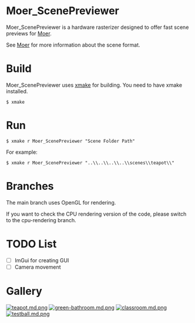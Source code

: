# Moer_ScenePreviewer
Moer_ScenePreviewer is a hardware rasterizer designed to offer fast scene previews for [Moer](https://github.com/NJUCG/Moer).

See [Moer](https://github.com/NJUCG/Moer) for more information about the scene format.

# Build
Moer_ScenePreviewer uses [xmake](https://github.com/xmake-io/xmake) for building. You need to have xmake installed.
```
$ xmake
```

# Run
```
$ xmake r Moer_ScenePreviewer "Scene Folder Path"
```
For example:
```
$ xmake r Moer_ScenePreviewer "..\\..\\..\\..\\scenes\\teapot\\"
```
# Branches
The main branch uses OpenGL for rendering.

If you want to check the CPU rendering version of the code, please switch to the cpu-rendering branch.

# TODO List
- [ ] ImGui for creating GUI
- [ ] Camera movement

# Gallery
[![teapot.md.png](https://z4a.net/images/2023/12/08/teapot.md.png)](https://z4a.net/image/jyQLYk)
[![green-bathroom.md.png](https://z4a.net/images/2023/12/08/green-bathroom.md.png)](https://z4a.net/image/jyQJdN)
[![classroom.md.png](https://z4a.net/images/2023/12/08/classroom.md.png)](https://z4a.net/image/jyQ1CL)
[![testball.md.png](https://z4a.net/images/2023/12/08/testball.md.png)](https://z4a.net/image/jyQBew)
